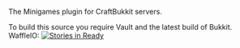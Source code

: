 The Minigames plugin for CraftBukkit servers.

To build this source you require Vault and the latest build of Bukkit.
WaffleIO:
[![Stories in Ready](https://badge.waffle.io/AddstarMC/Minigames.png?label=ready&title=Ready)](https://waffle.io/AddstarMC/Minigames?utm_source=badge)